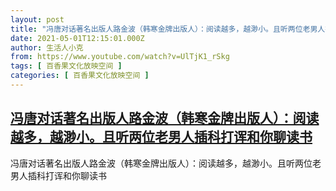 ```yaml
---
layout: post
title: "冯唐对话著名出版人路金波（韩寒金牌出版人）：阅读越多，越渺小。且听两位老男人插科打诨和你聊读书"
date: 2021-05-01T12:15:01.000Z
author: 生活人小克
from: https://www.youtube.com/watch?v=UlTjK1_rSkg
tags: [ 百香果文化放映空间 ]
categories: [ 百香果文化放映空间 ]
---
```

<!--1619871301000-->
[冯唐对话著名出版人路金波（韩寒金牌出版人）：阅读越多，越渺小。且听两位老男人插科打诨和你聊读书](https://www.youtube.com/watch?v=UlTjK1_rSkg)
------

<div>
冯唐对话著名出版人路金波（韩寒金牌出版人）：阅读越多，越渺小。且听两位老男人插科打诨和你聊读书
</div>
